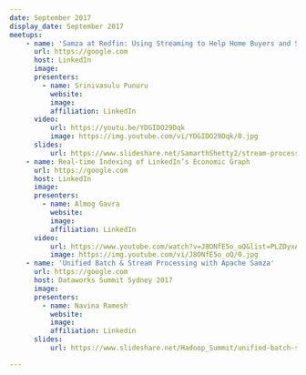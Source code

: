 ```yaml
---
date: September 2017
display_date: September 2017
meetups:
    - name: 'Samza at Redfin: Using Streaming to Help Home Buyers and Sellers'
      url: https://google.com
      host: LinkedIn
      image: 
      presenters:
        - name: Srinivasulu Punuru
          website: 
          image:
          affiliation: LinkedIn
      video:
          url: https://youtu.be/YDGIDO29Dqk
          image: https://img.youtube.com/vi/YDGIDO29Dqk/0.jpg
      slides:
          url: https://www.slideshare.net/SamarthShetty2/stream-processing-using-samza-sql
    - name: Real-time Indexing of LinkedIn’s Economic Graph
      url: https://google.com
      host: LinkedIn
      image: 
      presenters:
        - name: Almog Gavra
          website: 
          image:
          affiliation: LinkedIn
      video:
          url: https://www.youtube.com/watch?v=J8ONfE5o_oQ&list=PLZDyxA22zzGx34wdHESUux2_V1qfkQ8zx&index=10&t=0s
          image: https://img.youtube.com/vi/J8ONfE5o_oQ/0.jpg
    - name: 'Unified Batch & Stream Processing with Apache Samza'
      url: https://google.com
      host: Dataworks Summit Sydney 2017
      image: 
      presenters:
        - name: Navina Ramesh
          website: 
          image:
          affiliation: Linkedin
      slides:
          url: https://www.slideshare.net/Hadoop_Summit/unified-batch-stream-processing-with-apache-samza

---
```

<!--
   Licensed to the Apache Software Foundation (ASF) under one or more
   contributor license agreements.  See the NOTICE file distributed with
   this work for additional information regarding copyright ownership.
   The ASF licenses this file to You under the Apache License, Version 2.0
   (the "License"); you may not use this file except in compliance with
   the License.  You may obtain a copy of the License at

       http://www.apache.org/licenses/LICENSE-2.0

   Unless required by applicable law or agreed to in writing, software
   distributed under the License is distributed on an "AS IS" BASIS,
   WITHOUT WARRANTIES OR CONDITIONS OF ANY KIND, either express or implied.
   See the License for the specific language governing permissions and
   limitations under the License.
-->